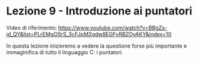 # Lezione 9 - Introduzione ai puntatori
Video di riferimento: https://www.youtube.com/watch?v=BBgZs-jd_QY&list=PLrEMgOSrS_3cFJpM2gdw8EGFyRBZOyAKY&index=10

In questa lezione inizieremo a vedere la questione forse più importante e immaginifica di tutto il linguaggio C: i puntatori.
